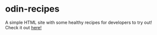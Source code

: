 # odin-recipes
A simple HTML site with some healthy recipes for developers to try out!
Check it out [here!](https://jmakings.github.io/odin-recipes/)

